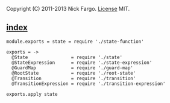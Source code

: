Copyright (C) 2011-2013 Nick Fargo. [License][] MIT.



## [index](#index)

    module.exports = state = require './state-function'

    exports = ->
      @State                = require './state'
      @StateExpression      = require './state-expression'
      @GuardMap             = require './guard-map'
      @RootState            = require './root-state'
      @Transition           = require './transition'
      @TransitionExpression = require './transition-expression'

    exports.apply state



[License]: http://github.com/nickfargo/state/blob/master/LICENSE
